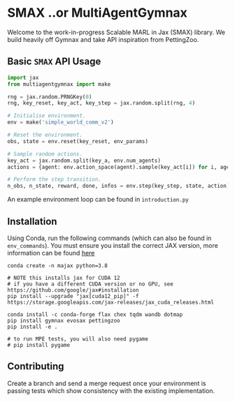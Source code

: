# SMAX ..or MultiAgentGymnax

Welcome to the work-in-progress Scalable MARL in Jax (SMAX) library. We build heavily off Gymnax and take API inspiration from PettingZoo.

## Basic `SMAX` API  Usage
```python 
import jax
from multiagentgymnax import make

rng = jax.random.PRNGKey(0)
rng, key_reset, key_act, key_step = jax.random.split(rng, 4)

# Initialise environment.
env = make('simple_world_comm_v2')

# Reset the environment.
obs, state = env.reset(key_reset, env_params)

# Sample random actions.
key_act = jax.random.split(key_a, env.num_agents)
actions = {agent: env.action_space(agent).sample(key_act[i]) for i, agent in enumerate(env.agents)}

# Perform the step transition.
n_obs, n_state, reward, done, infos = env.step(key_step, state, action)
```
An example environment loop can be found in `introduction.py`

## Installation
Using Conda, run the following commands (which can also be found in `env_commands`). You must ensure you install the correct JAX version, more information can be found [here](https://github.com/google/jax#installation)
```
conda create -n majax python=3.8

# NOTE this installs jax for CUDA 12
# if you have a different CUDA version or no GPU, see https://github.com/google/jax#installation
pip install --upgrade "jax[cuda12_pip]" -f https://storage.googleapis.com/jax-releases/jax_cuda_releases.html

conda install -c conda-forge flax chex tqdm wandb dotmap
pip install gymnax evosax pettingzoo
pip install -e .

# to run MPE tests, you will also need pygame
# pip install pygame
```

## Contributing 
Create a branch and send a merge request once your environment is passing tests which show consistency with the existing implementation.
